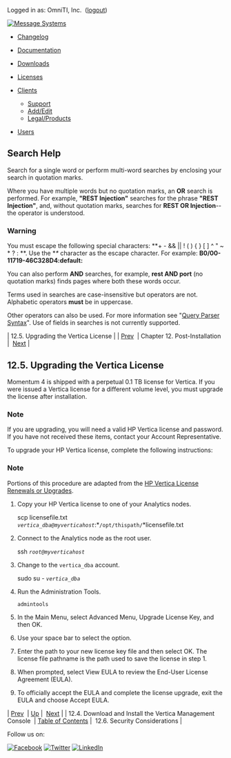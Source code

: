 Logged in as: OmniTI, Inc.  ([logout](https://support.messagesystems.com/logout.php))

[![Message Systems](https://support.messagesystems.com/images/ms-white205.png)](https://support.messagesystems.com/start.php) 

*   [Changelog](https://support.messagesystems.com/start.php?show=changelog)
*   [Documentation](https://support.messagesystems.com/docs/)
*   [Downloads](https://support.messagesystems.com/start.php)

*   [Licenses](https://support.messagesystems.com/license_summary.php)
*   <a href="">Clients</a>
    *   [Support](https://support.messagesystems.com/cs.php)
    *   [Add/Edit](https://support.messagesystems.com/edit_client.php)
    *   [Legal/Products](https://support.messagesystems.com/edit_products.php)
*   [Users](https://support.messagesystems.com/edit_customer.php)

## Search Help

Search for a single word or perform multi-word searches by enclosing your search in quotation marks.

Where you have multiple words but no quotation marks, an **OR** search is performed. For example, **"REST Injection"** searches for the phrase **"REST Injection"**, and, without quotation marks, searches for **REST OR Injection**--the operator is understood.

### Warning

You must escape the following special characters: **+ - && || ! ( ) { } [ ] ^ " ~ * ? : \**. Use the **\** character as the escape character. For example: **B0/00-11719-46C328D4\:default\:**

You can also perform **AND** searches, for example, **rest AND port** (no quotation marks) finds pages where both these words occur.

Terms used in searches are case-insensitive but operators are not. Alphabetic operators **must** be in uppercase.

Other operators can also be used. For more information see "[Query Parser Syntax](https://lucene.apache.org/core/old_versioned_docs/versions/3_0_0/queryparsersyntax.html)". Use of fields in searches is not currently supported.

| 12.5. Upgrading the Vertica License |
| [Prev](install.post-install.vertica_mgmt_console.php)  | Chapter 12. Post-Installation |  [Next](install.security_considerations.php) |

## 12.5. Upgrading the Vertica License

Momentum 4 is shipped with a perpetual 0.1 TB license for Vertica. If you were issued a Vertica license for a different volume level, you must upgrade the license after installation.

### Note

If you are upgrading, you will need a valid HP Vertica license and password. If you have not received these items, contact your Account Representative.

To upgrade your HP Vertica license, complete the following instructions:

### Note

Portions of this procedure are adapted from the [HP Vertica License Renewals or Upgrades](https://my.vertica.com/docs/7.0.x/HTML/index.htm#Authoring/AdministratorsGuide/Licensing/HPVerticaEnterpriseEditionOrEvaluationLicenseRenewalsOrUpgrades.htm%3FTocPath%3DAdministrator's%20Guide%7CManaging%20Licenses%7CInstalling%20or%20Upgrading%20a%20License%20Key%7C_____2).

1.  Copy your HP Vertica license to one of your Analytics nodes.

    scp licensefile.txt *`vertica_dba@myverticahost`*:*`/opt/thispath/`*licensefile.txt
2.  Connect to the Analytics node as the root user.

    ssh *`root@myverticahost`*
3.  Change to the `vertica_dba` account.

    sudo su - *`vertica_dba`*
4.  Run the Administration Tools.

    `admintools`
5.  In the Main Menu, select Advanced Menu, Upgrade License Key, and then OK.

6.  Use your space bar to select the option.

7.  Enter the path to your new license key file and then select OK. The license file pathname is the path used to save the license in step 1.

8.  When prompted, select View EULA to review the End-User License Agreement (EULA).

9.  To officially accept the EULA and complete the license upgrade, exit the EULA and choose Accept EULA.

| [Prev](install.post-install.vertica_mgmt_console.php)  | [Up](post_installation.php) |  [Next](install.security_considerations.php) |
| 12.4. Download and Install the Vertica Management Console  | [Table of Contents](index.php) |  12.6. Security Considerations |

Follow us on:

[![Facebook](https://support.messagesystems.com/images/icon-facebook.png)](http://www.facebook.com/messagesystems) [![Twitter](https://support.messagesystems.com/images/icon-twitter.png)](http://twitter.com/#!/MessageSystems) [![LinkedIn](https://support.messagesystems.com/images/icon-linkedin.png)](http://www.linkedin.com/company/message-systems)